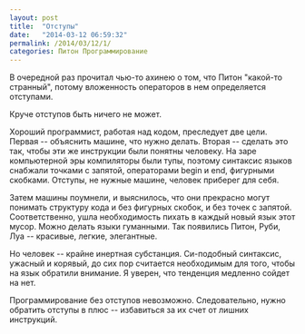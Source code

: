 ```yaml
---
layout: post
title:  "Отступы"
date:   "2014-03-12 06:59:32"
permalink: /2014/03/12/1/
categories: Питон Программирование
---
```


В очередной раз прочитал чью-то ахинею о том, что Питон "какой-то
странный", потому вложенность операторов в нем определяется отступами.

Круче отступов быть ничего не может.

Хороший программист, работая над кодом, преследует две цели. Первая --
объяснить машине, что нужно делать. Вторая -- сделать это так, чтобы
эти же инструкции были понятны человеку. На заре компьютерной эры
компиляторы были тупы, поэтому синтаксис языков снабжали точками с
запятой, операторами begin и end, фигурными скобками. Отступы, не
нужные машине, человек приберег для себя.

Затем машины поумнели, и выяснилось, что они прекрасно могут понимать
структуру кода и без фигурных скобок, и без точек с
запятой. Соответственно, ушла необходимость пихать в каждый новый язык
этот мусор. Можно делать языки гуманными. Так появились Питон, Руби,
Луа -- красивые, легкие, элегантные.

Но человек -- крайне инертная субстанция. Си-подобный синтаксис,
ужасный и корявый, до сих пор считается необходимым для того, чтобы на
язык обратили внимание. Я уверен, что тенденция медленно сойдет на
нет.

Программирование без отступов невозможно. Следовательно, нужно
обратить отступы в плюс -- избавиться за их счет от лишних инструкций.

